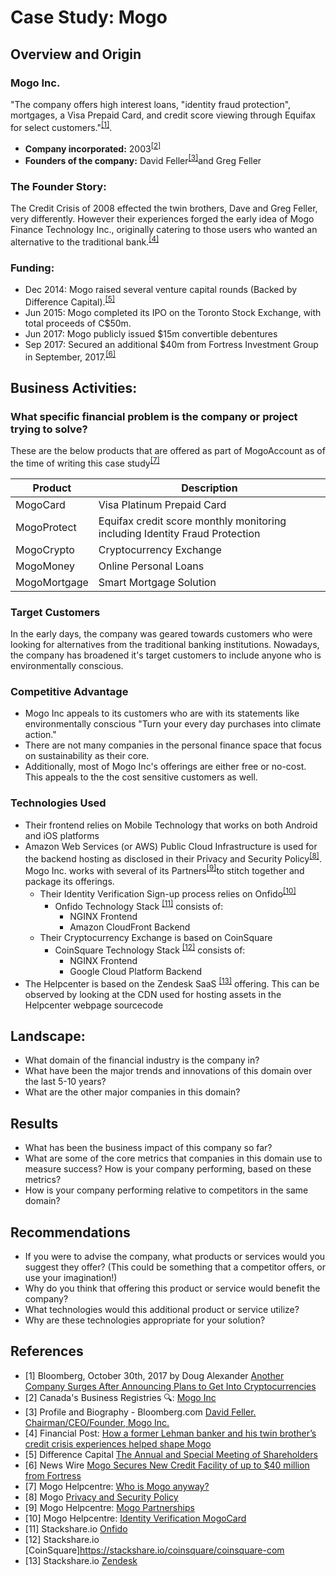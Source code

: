 # Case Study: Mogo

## Overview and Origin

### Mogo Inc.

"The company offers high interest loans, "identity fraud protection", mortgages, a Visa Prepaid Card, and credit score viewing through Equifax for select customers."<sup>[\[1\]](#1)</sup>.

* **Company incorporated:** 2003<sup>[\[2\]](#2)</sup>
* **Founders of the company:** David Feller<sup>[\[3\]](#3)</sup>and Greg Feller

### The Founder Story:

The Credit Crisis of 2008 effected the twin brothers, Dave and Greg Feller, very differently. However their experiences forged the early idea of Mogo Finance Technology Inc., originally catering to those users who wanted an alternative to the traditional bank.<sup>[\[4\]](#4)</sup>

### Funding:

* Dec 2014: Mogo raised several venture capital rounds (Backed by Difference Capital).<sup>[\[5\]](#5)</sup>
* Jun 2015: Mogo completed its IPO on the Toronto Stock Exchange, with total proceeds of C$50m.
* Jun 2017: Mogo publicly issued $15m convertible debentures
* Sep 2017: Secured an additional $40m from Fortress Investment Group in September, 2017.<sup>[\[6\]](#6)</sup>

## Business Activities:

### What specific financial problem is the company or project trying to solve?

These are the below products that are offered as part of MogoAccount as of the time of writing this case study<sup>[\[7\]](#7)</sup>

| Product | Description |
| ------- | ----------- |
| MogoCard | Visa Platinum Prepaid Card |
| MogoProtect | Equifax credit score monthly monitoring including Identity Fraud Protection |
| MogoCrypto | Cryptocurrency Exchange |
| MogoMoney | Online Personal Loans |
| MogoMortgage | Smart Mortgage Solution |

### Target Customers

In the early days, the company was geared towards customers who were looking for alternatives from the traditional banking institutions.
Nowadays, the company has broadened it's target customers to include anyone who is environmentally conscious.

### Competitive Advantage

* Mogo Inc appeals to its customers who are
with its statements like environmentally conscious "Turn your every day purchases into climate action."
* There are not many companies in the personal finance space that focus on sustainability as their core.
* Additionally, most of Mogo Inc's offerings are either free or no-cost. This appeals to the the cost sensitive customers as well.

### Technologies Used

* Their frontend relies on Mobile Technology that works on both Android and iOS platforms
* Amazon Web Services (or AWS) Public Cloud Infrastructure is used for the backend hosting as disclosed in their Privacy and Security Policy<sup>[\[8\]](#8)</sup>.
Mogo Inc. works with several of its Partners<sup>[\[9\]](#9)</sup>to stitch together and package its offerings.
   * Their Identity Verification Sign-up process relies on Onfido<sup>[\[10\]](#10)</sup>
     * Onfido Technology Stack <sup>[\[11\]](#11)</sup> consists of:
       * NGINX Frontend
       * Amazon CloudFront Backend  
   * Their Cryptocurrency Exchange is based on CoinSquare
     * CoinSquare Technology Stack <sup>[\[12\]](#12)</sup> consists of:
       * NGINX Frontend
       * Google Cloud Platform Backend
 * The Helpcenter is based on the Zendesk SaaS <sup>[\[13\]](#13)</sup> offering. This can be observed by looking at the CDN used for hosting assets in the Helpcenter webpage sourcecode
   

## Landscape:

* What domain of the financial industry is the company in?
* What have been the major trends and innovations of this domain over the last 5-10 years?
* What are the other major companies in this domain?

## Results

* What has been the business impact of this company so far?
* What are some of the core metrics that companies in this domain use to measure success? How is your company performing, based on these metrics?
* How is your company performing relative to competitors in the same domain?

## Recommendations

* If you were to advise the company, what products or services would you suggest they offer? (This could be something that a competitor offers, or use your imagination!)
* Why do you think that offering this product or service would benefit the company?
* What technologies would this additional product or service utilize?
* Why are these technologies appropriate for your solution?

## References

* <a id="1">[1]</a> Bloomberg, October 30th, 2017 by Doug Alexander [Another Company Surges After Announcing Plans to Get Into Cryptocurrencies](https://www.bloomberg.com/news/articles/2017-10-30/mogo-soars-24-after-saying-it-added-blockchain-capabilities)
* <a id="2">[2]</a> Canada's Business Registries 🔍: [Mogo Inc](https://beta.canadasbusinessregistries.ca/search/results?search=%7BMogo%20Inc%7D&status=Active)
* <a id="3">[3]</a> Profile and Biography - Bloomberg.com [David Feller. Chairman/CEO/Founder, Mogo Inc.](https://www.bloomberg.com/profile/person/19176207#:~:text=Listen-,David,%2FCEO%2FFounder%2C%20Mogo%20Inc)
* <a id="4">[4]</a> Financial Post: [How a former Lehman banker and his twin brother’s credit crisis experiences helped shape Mogo](https://financialpost.com/news/fp-street/how-a-former-lehman-banker-and-his-twin-brothers-credit-crisis-experiences-helped-shape-mogo)
* <a id="5">[5]</a> Difference Capital [The Annual and Special Meeting of Shareholders](https://www.sec.gov/Archives/edgar/data/1602842/000147793219006239/mogo_ex410.htm)
* <a id="6">[6]</a> News Wire [Mogo Secures New Credit Facility of up to $40 million from Fortress](https://www.newswire.ca/news-releases/mogo-secures-new-credit-facility-of-up-to-40-million-from-fortress-647762003.html)
* <a id="7">[7]</a> Mogo Helpcentre: [Who is Mogo anyway?](https://helpcentre.mogo.ca/hc/en-us/articles/360042245353-Who-is-Mogo-anyway-)
* <a id="8">[8]</a> Mogo [Privacy and Security Policy](https://www.mogo.ca/privacy-and-security-policy)
* <a id="9">[9]</a> Mogo Helpcentre: [Mogo Partnerships](https://helpcentre.mogo.ca/hc/en-us/articles/4403928049427-Mogo-Partnerships)
* <a id="10">[10]</a> Mogo Helpcentre: [Identity Verification MogoCard](https://helpcentre.mogo.ca/hc/en-us/articles/4408635504019-Identity-Verification-Mogocard)
* <a id="11">[11]</a> Stackshare.io [Onfido](https://stackshare.io/onfido/onfido)
* <a id="12">[12]</a> Stackshare.io [CoinSquare]https://stackshare.io/coinsquare/coinsquare-com
* <a id="13">[13]</a> Stackshare.io [Zendesk](https://stackshare.io/zendesk#stacks)